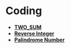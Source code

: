 # Coding
* [**TWO_SUM**](https://github.com/imgauravsin/Coding/tree/master/LEETCODE/TwoSum)
* [**Reverse Integer**](https://github.com/imgauravsin/Coding/tree/master/LEETCODE/Reverse%20Integer)
* [**Palindrome Number**](https://github.com/imgauravsin/Coding/blob/master/LEETCODE/Palindrome%20Number/Palindrome%20Number)